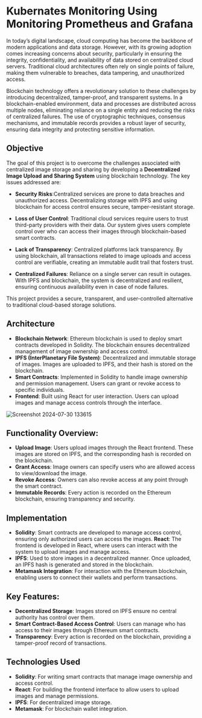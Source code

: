 # Kubernates Monitoring Using Monitoring Prometheus and Grafana
In today’s digital landscape, cloud computing has become the backbone of modern applications and data storage. However, with its growing adoption comes increasing concerns about security, particularly in ensuring the integrity, confidentiality, and availability of data stored on centralized cloud servers. Traditional cloud architectures often rely on single points of failure, making them vulnerable to breaches, data tampering, and unauthorized access.

Blockchain technology offers a revolutionary solution to these challenges by introducing decentralized, tamper-proof, and transparent systems. In a blockchain-enabled environment, data and processes are distributed across multiple nodes, eliminating reliance on a single entity and reducing the risks of centralized failures. The use of cryptographic techniques, consensus mechanisms, and immutable records provides a robust layer of security, ensuring data integrity and protecting sensitive information.

## Objective
The goal of this project is to overcome the challenges associated with centralized image storage and sharing by developing a **Decentralized Image Upload and Sharing System** using blockchain technology. The key issues addressed are:

- **Security Risks**:Centralized services are prone to data breaches and unauthorized access. Decentralizing storage with IPFS and using blockchain for access control ensures secure, tamper-resistant storage.

+ **Loss of User Control**: Traditional cloud services require users to trust third-party providers with their data. Our system gives users complete control over who can access their images through blockchain-based smart contracts.

- **Lack of Transparency**: Centralized platforms lack transparency. By using blockchain, all transactions related to image uploads and access control are verifiable, creating an immutable audit trail that fosters trust.

+ **Centralized Failures**: Reliance on a single server can result in outages. With IPFS and blockchain, the system is decentralized and resilient, ensuring continuous availability even in case of node failures.

This project provides a secure, transparent, and user-controlled alternative to traditional cloud-based storage solutions.

## Architecture
- **Blockchain Network**: Ethereum blockchain is used to deploy smart contracts developed in Solidity. The blockchain ensures decentralized management of image ownership and access control.
- **IPFS (InterPlanetary File System)**: Decentralized and immutable storage of images. Images are uploaded to IPFS, and their hash is stored on the blockchain.
- **Smart Contracts**: Implemented in Solidity to handle image ownership and permission management. Users can grant or revoke access to specific individuals.
- **Frontend**: Built using React for user interaction. Users can upload images and manage access controls through the interface.

![Screenshot 2024-07-30 133615](https://github.com/user-attachments/assets/38e60f65-95cd-4740-afb9-85798f28b36d)

## Functionality Overview:
- **Upload Image**: Users upload images through the React frontend. These images are stored on IPFS, and the corresponding hash is recorded on the blockchain.
- **Grant Access**: Image owners can specify users who are allowed access to view/download the image.
- **Revoke Access**: Owners can also revoke access at any point through the smart contract.
- **Immutable Records**: Every action is recorded on the Ethereum blockchain, ensuring transparency and security.

## Implementation
- **Solidity**: Smart contracts are developed to manage access control, ensuring only authorized users can access the images.
 **React**: The frontend is developed in React, where users can interact with the system to upload images and manage access.
- **IPFS**: Used to store images in a decentralized manner. Once uploaded, an IPFS hash is generated and stored in the blockchain.
- **Metamask Integration**: For interaction with the Ethereum blockchain, enabling users to connect their wallets and perform transactions.

## Key Features:
- **Decentralized Storage**: Images stored on IPFS ensure no central authority has control over them.
- **Smart Contract-Based Access Control**: Users can manage who has access to their images through Ethereum smart contracts.
- **Transparency**: Every action is recorded on the blockchain, providing a tamper-proof record of transactions.


## Technologies Used
- **Solidity**: For writing smart contracts that manage image ownership and access control.
- **React**: For building the frontend interface to allow users to upload images and manage permissions.
- **IPFS**: For decentralized image storage.
- **Metamask**: For blockchain wallet integration.




